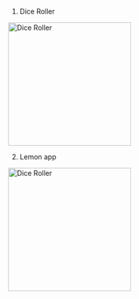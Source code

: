 1. Dice Roller

<img src="https://github.com/korniykom/Android-Basics-with-Compose/assets/81708839/77e5df8e-0096-4a77-bd2d-fddd938d0999" alt="Dice Roller" width="250"/>

2. Lemon app

<img src="https://github.com/korniykom/Android-Basics-with-Compose/assets/81708839/ccf59b45-d23e-42f7-b783-b586247ccc3a" alt="Dice Roller" width="250"/>
